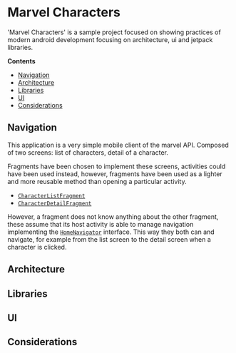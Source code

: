 # Marvel Characters

'Marvel Characters' is a sample project focused on showing practices of modern android development focusing on architecture, ui and jetpack libraries.

**Contents**

*   [Navigation](#Navigation)
*   [Architecture](#Architecture)
*   [Libraries](#Libraries)
*   [UI](#UI)
*   [Considerations](#Considerations)

## Navigation

This application is a very simple mobile client of the marvel API. Composed of two screens: list of characters, detail of a character.

Fragments have been chosen to implement these screens, activities could have been used instead, however, fragments have been used as a lighter and more reusable method than opening a particular activity.

- [`CharacterListFragment`]()
- [`CharacterDetailFragment`]()

However, a fragment does not know anything about the other fragment, these assume that its host activity is able to manage navigation implementing the [`HomeNavigator`]() interface. This way they both can and navigate, for example from the list screen to the detail screen when a character is clicked.

## Architecture

## Libraries

## UI

## Considerations